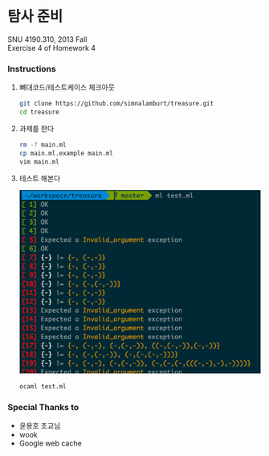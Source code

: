 탐사 준비
========

SNU 4190.310, 2013 Fall<br>
Exercise 4 of Homework 4

### Instructions

1.  뼈대코드/테스트케이스 체크아웃

    ```bash
    git clone https://github.com/simnalamburt/treasure.git
    cd treasure
    ```

1.  과제를 한다

    ```bash
    rm -f main.ml
    cp main.ml.example main.ml
    vim main.ml
    ```

1.  테스트 해본다

    ![Picture of a test result](/img/test.png?raw=true)

    ```bash
    ocaml test.ml
    ```

### Special Thanks to

*   윤용호 조교님
*   wook
*   Google web cache
